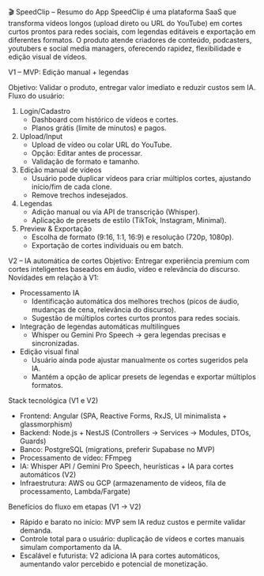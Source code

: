 🎬 SpeedClip – Resumo do App
SpeedClip é uma plataforma SaaS que transforma vídeos longos (upload direto ou URL do YouTube) em cortes curtos prontos para redes sociais, com legendas editáveis e exportação em diferentes formatos. O produto atende criadores de conteúdo, podcasters, youtubers e social media managers, oferecendo rapidez, flexibilidade e edição visual de vídeos.

V1 – MVP: Edição manual + legendas

Objetivo: Validar o produto, entregar valor imediato e reduzir custos sem IA.
Fluxo do usuário:
1. Login/Cadastro
    * Dashboard com histórico de vídeos e cortes.
    * Planos grátis (limite de minutos) e pagos.
2. Upload/Input
    * Upload de vídeo ou colar URL do YouTube.
    * Opção: Editar antes de processar.
    * Validação de formato e tamanho.
3. Edição manual de vídeos
    * Usuário pode duplicar vídeos para criar múltiplos cortes, ajustando início/fim de cada clone.
    * Remove trechos indesejados.
4. Legendas
    * Adição manual ou via API de transcrição (Whisper).
    * Aplicação de presets de estilo (TikTok, Instagram, Minimal).
5. Preview & Exportação
    * Escolha de formato (9:16, 1:1, 16:9) e resolução (720p, 1080p).
    * Exportação de cortes individuais ou em batch.

V2 – IA automática de cortes
Objetivo: Entregar experiência premium com cortes inteligentes baseados em áudio, vídeo e relevância do discurso.
Novidades em relação à V1:
* Processamento IA
    * Identificação automática dos melhores trechos (picos de áudio, mudanças de cena, relevância do discurso).
    * Sugestão de múltiplos cortes curtos prontos para redes sociais.
* Integração de legendas automáticas multilíngues
    * Whisper ou Gemini Pro Speech → gera legendas precisas e sincronizadas.
* Edição visual final
    * Usuário ainda pode ajustar manualmente os cortes sugeridos pela IA.
    * Mantém a opção de aplicar presets de legendas e exportar múltiplos formatos.

Stack tecnológica (V1 e V2)
* Frontend: Angular (SPA, Reactive Forms, RxJS, UI minimalista + glassmorphism)
* Backend: Node.js + NestJS (Controllers → Services → Modules, DTOs, Guards)
* Banco: PostgreSQL (migrations, preferir Supabase no MVP)
* Processamento de vídeo: FFmpeg
* IA: Whisper API / Gemini Pro Speech, heurísticas + IA para cortes automáticos (V2)
* Infraestrutura: AWS ou GCP (armazenamento de vídeos, fila de processamento, Lambda/Fargate)

Benefícios do fluxo em etapas (V1 → V2)
* Rápido e barato no início: MVP sem IA reduz custos e permite validar demanda.
* Controle total para o usuário: duplicação de vídeos e cortes manuais simulam comportamento da IA.
* Escalável e futurista: V2 adiciona IA para cortes automáticos, aumentando valor percebido e potencial de monetização.
